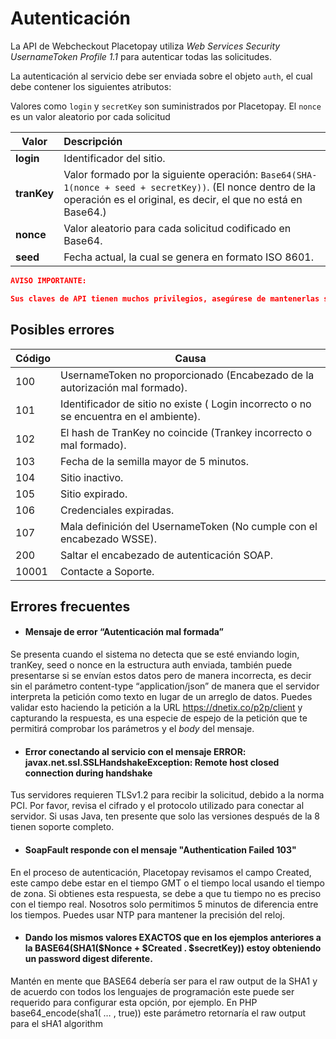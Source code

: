 # Autenticación

La API de Webcheckout Placetopay utiliza *Web Services Security
UsernameToken Profile 1.1* para autenticar todas las solicitudes.

La autenticación al servicio debe ser enviada sobre el objeto `auth`, el cual debe contener los siguientes atributos:

Valores como `login` y `secretKey` son suministrados por Placetopay.
El `nonce` es un valor aleatorio por cada solicitud

| Valor       | Descripción                                                                                                                                                              |
|-------------|:-------------------------------------------------------------------------------------------------------------------------------------------------------------------------|
| **login**   | Identificador del sitio.                                                                                                                                                 |
| **tranKey** | Valor formado por la siguiente operación: `Base64(SHA-1(nonce + seed + secretKey))`. (El nonce dentro de la operación es el original, es decir, el que no está en Base64.) |
| **nonce**   | Valor aleatorio para cada solicitud codificado en Base64.                                                                                                                |
| **seed**    | Fecha actual, la cual se genera en formato ISO 8601.                                                                                                                     |


```json
AVISO IMPORTANTE:

Sus claves de API tienen muchos privilegios, asegúrese de mantenerlas seguras. No comparta sus claves secretas de API en áreas de acceso público como GitHub, código del lado del cliente, etc.
```

## Posibles errores


Código | Causa
---------|----------
 100 | UsernameToken no proporcionado (Encabezado de la autorización mal formado).
 101 | Identificador de sitio no existe ( Login incorrecto o no se encuentra en el ambiente).
 102 | 	El hash de TranKey no coincide (Trankey incorrecto o mal formado).
 103 | Fecha de la semilla mayor de 5 minutos.
 104 | Sitio inactivo.
 105| Sitio expirado.
 106 | Credenciales expiradas.
 107| Mala definición del UsernameToken (No cumple con el encabezado WSSE).
 200| Saltar el encabezado de autenticación SOAP.
 10001| Contacte a Soporte.

## Errores frecuentes

- #### **Mensaje de error “Autenticación mal formada”**

Se presenta cuando el sistema no detecta que se esté enviando login, tranKey, seed o nonce en la estructura auth enviada, también puede presentarse si se envían estos datos pero de manera incorrecta, es decir sin el parámetro content-type “application/json” de manera que el servidor interpreta la petición como texto en lugar de un arreglo de datos. Puedes validar esto haciendo la petición a la URL https://dnetix.co/p2p/client y capturando la respuesta, es una especie de espejo de la petición que te permitirá comprobar los parámetros y el *body* del mensaje.

- #### **Error conectando al servicio con el mensaje ERROR: javax.net.ssl.SSLHandshakeException: Remote host closed connection during handshake**

Tus servidores requieren TLSv1.2 para recibir la solicitud, debido a la norma PCI. Por favor, revisa el cifrado y el protocolo utilizado para conectar al servidor. Si usas Java, ten presente que solo las versiones después de la 8 tienen soporte completo.

- #### **SoapFault responde con el mensaje "Authentication Failed 103"**

En el proceso de autenticación, Placetopay revisamos el campo Created, este campo debe estar en el tiempo GMT o el tiempo local usando el tiempo de zona. Si obtienes esta respuesta, se debe a que tu tiempo no es preciso con el tiempo real. Nosotros solo permitimos 5 minutos de diferencia entre los tiempos. Puedes usar NTP para mantener la precisión del reloj.

- #### **Dando los mismos valores EXACTOS que en los ejemplos anteriores a la BASE64(SHA1($Nonce + $Created . $secretKey)) estoy obteniendo un password digest diferente.**

Mantén en mente que BASE64 debería ser para el raw output de la SHA1 y de acuerdo con todos los lenguajes de programación este puede ser requerido para configurar esta opción, por ejemplo. En PHP base64_encode(sha1( … , true)) este parámetro retornaría el raw output para el sHA1 algorithm

